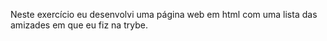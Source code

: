 Neste exercício eu desenvolvi uma página web em html
com uma lista das amizades em que eu fiz na trybe.